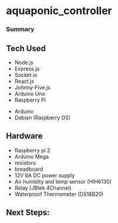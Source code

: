 # aquaponic_controller


### Summary   

## Tech Used
+ Node.js
+ Express.js
+ Socket.io
+ React.js
+ Johnny-Five.js
+ Arduino Uno
+ Raspberry Pi
* Arduino
* Debian (Raspberry OS)

## Hardware
 * Raspberry pi 2
 * Arduino Mega
 * resistors
 * breadboard
 * 12V 6A DC power supply
 * Air humidity and temp sensor (HIH6130)
 * Relay (JBtek 4Channel)
 * Waterproof Thermometer (DS18B20)

## Next Steps:
